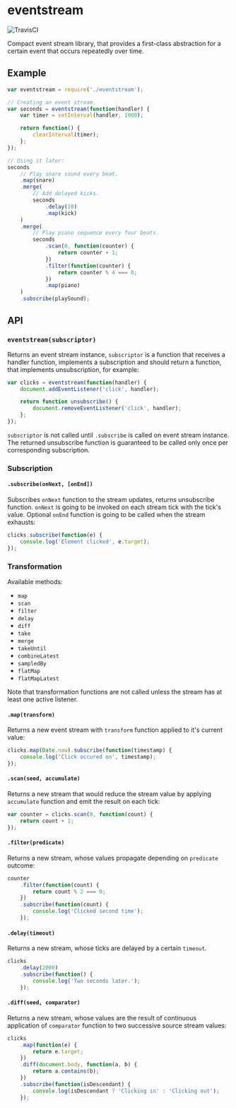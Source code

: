 # eventstream

![TravisCI](https://travis-ci.org/Lapple/eventstream.svg)

Compact event stream library, that provides a first-class abstraction for a certain event that occurs repeatedly over time.

## Example

```js
var eventstream = require('./eventstream');

// Creating an event stream.
var seconds = eventstream(function(handler) {
    var timer = setInterval(handler, 1000);

    return function() {
        clearInterval(timer);
    };
});

// Using it later:
seconds
    // Play snare sound every beat.
    .map(snare)
    .merge(
        // Add delayed kicks.
        seconds
            .delay(10)
            .map(kick)
    )
    .merge(
        // Play piano sequence every four beats.
        seconds
            .scan(0, function(counter) {
                return counter + 1;
            })
            .filter(function(counter) {
                return counter % 4 === 0;
            })
            .map(piano)
    )
    .subscribe(playSound);
```

## API

### `eventstream(subscriptor)`

Returns an event stream instance, `subscriptor` is a function that receives a
handler function, implements a subscription and should return a function, that
implements unsubscription, for example:

```js
var clicks = eventstream(function(handler) {
    document.addEventListener('click', handler);

    return function unsubscribe() {
        document.removeEventListener('click', handler);
    };
});
```

`subscriptor` is not called until `.subscribe` is called on event stream instance.
The returned unsubscribe function is guaranteed to be called only once per
corresponding subscription.

### Subscription

#### `.subscribe(onNext, [onEnd])`

Subscribes `onNext` function to the stream updates, returns unsubscribe
function. `onNext` is going to be invoked on each stream tick with the tick's
value. Optional `onEnd` function is going to be called when the stream exhausts:

```js
clicks.subscribe(function(e) {
    console.log('Element clicked', e.target);
});
```

### Transformation

Available methods:

- `map`
- `scan`
- `filter`
- `delay`
- `diff`
- `take`
- `merge`
- `takeUntil`
- `combineLatest`
- `sampledBy`
- `flatMap`
- `flatMapLatest`

Note that transformation functions are not called unless the stream has at least
one active listener.

#### `.map(transform)`

Returns a new event stream with `transform` function applied to it's current
value:

```js
clicks.map(Date.now).subscribe(function(timestamp) {
    console.log('Click occured on', timestamp);
});
```

#### `.scan(seed, accumulate)`

Returns a new stream that would reduce the stream value by applying `accumulate`
function and emit the result on each tick:

```js
var counter = clicks.scan(0, function(count) {
    return count + 1;
});
```

#### `.filter(predicate)`

Returns a new stream, whose values propagate depending on `predicate` outcome:

```js
counter
    .filter(function(count) {
        return count % 2 === 0;
    })
    .subscribe(function(count) {
        console.log('Clicked second time');
    });
```

#### `.delay(timeout)`

Returns a new stream, whose ticks are delayed by a certain `timeout`.

```js
clicks
    .delay(2000)
    .subscribe(function() {
        console.log('Two seconds later.');
    });
```

#### `.diff(seed, comparator)`

Returns a new stream, whose values are the result of continuous application
of `comparator` function to two successive source stream values:

```js
clicks
    .map(function(e) {
        return e.target;
    })
    .diff(document.body, function(a, b) {
        return a.contains(b);
    })
    .subscribe(function(isDescendant) {
        console.log(isDescendant ? 'Clicking in' : 'Clicking out');
    });
```
